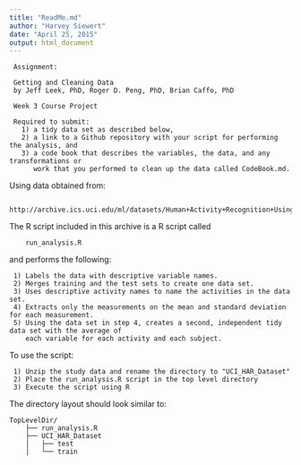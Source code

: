 ```yaml
---
title: "ReadMe.md"
author: "Harvey Siewert"
date: "April 25, 2015"
output: html_document
---
```


     Assignment:
     
     Getting and Cleaning Data
     by Jeff Leek, PhD, Roger D. Peng, PhD, Brian Caffo, PhD
     
     Week 3 Course Project
     
     Required to submit: 
       1) a tidy data set as described below, 
       2) a link to a Github repository with your script for performing the analysis, and 
       3) a code book that describes the variables, the data, and any transformations or 
          work that you performed to clean up the data called CodeBook.md. 

Using data obtained from:
    
                 http://archive.ics.uci.edu/ml/datasets/Human+Activity+Recognition+Using+Smartphones 

The R script included in this archive is a R script called 

        run_analysis.R 
        
and performs the following:
        
     1) Labels the data with descriptive variable names. 
     2) Merges training and the test sets to create one data set.
     3) Uses descriptive activity names to name the activities in the data set. 
     4) Extracts only the measurements on the mean and standard deviation for each measurement.
     5) Using the data set in step 4, creates a second, independent tidy data set with the average of 
        each variable for each activity and each subject.
      
To use the script:

     1) Unzip the study data and rename the directory to "UCI_HAR_Dataset"
     2) Place the run_analysis.R script in the top level directory
     3) Execute the script using R


The directory layout should look similar to:

    TopLevelDir/
        ├── run_analysis.R
        ├── UCI_HAR_Dataset
        │   ├── test
        │   └── train
                                                                                                   
    